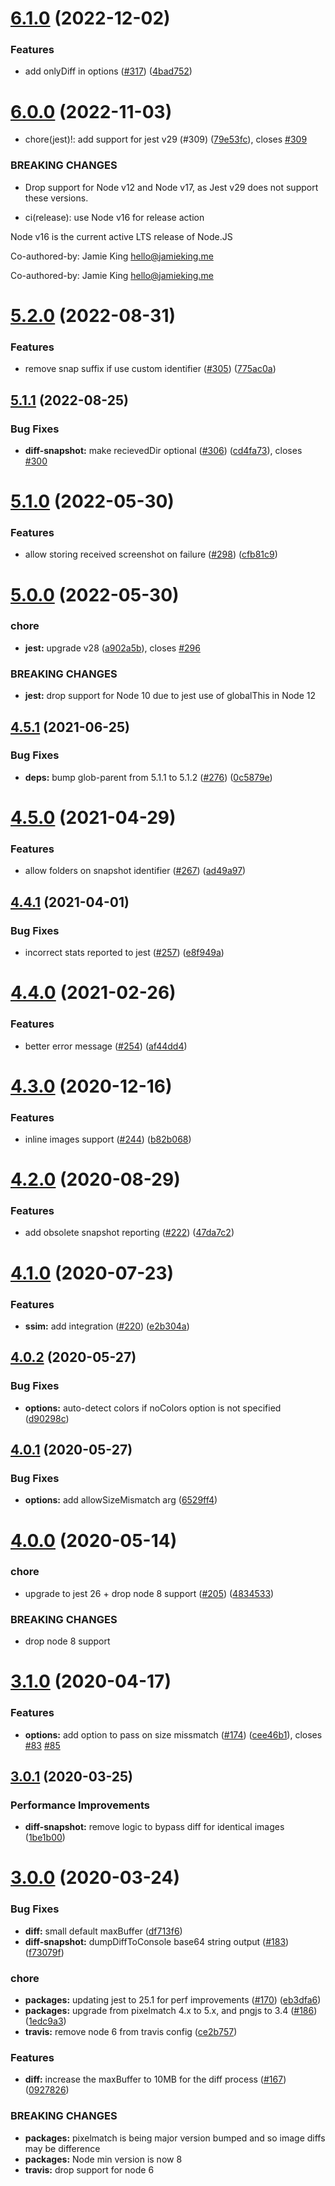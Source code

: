 # [6.1.0](https://github.com/americanexpress/jest-image-snapshot/compare/v6.0.0...v6.1.0) (2022-12-02)


### Features

* add onlyDiff in options ([#317](https://github.com/americanexpress/jest-image-snapshot/issues/317)) ([4bad752](https://github.com/americanexpress/jest-image-snapshot/commit/4bad752571bb567861ddfa2cc9073f33c4239352))

# [6.0.0](https://github.com/americanexpress/jest-image-snapshot/compare/v5.2.0...v6.0.0) (2022-11-03)


* chore(jest)!: add support for jest v29 (#309) ([79e53fc](https://github.com/americanexpress/jest-image-snapshot/commit/79e53fc010793f574cd9da783ced895af6987712)), closes [#309](https://github.com/americanexpress/jest-image-snapshot/issues/309)


### BREAKING CHANGES

* Drop support for Node v12 and Node v17,
                 as Jest v29 does not support these versions.

* ci(release): use Node v16 for release action

Node v16 is the current active LTS release of Node.JS

Co-authored-by: Jamie King <hello@jamieking.me>

Co-authored-by: Jamie King <hello@jamieking.me>

# [5.2.0](https://github.com/americanexpress/jest-image-snapshot/compare/v5.1.1...v5.2.0) (2022-08-31)


### Features

* remove snap suffix if use custom identifier ([#305](https://github.com/americanexpress/jest-image-snapshot/issues/305)) ([775ac0a](https://github.com/americanexpress/jest-image-snapshot/commit/775ac0a7dff33da9719b1dc36b9e382dc10a82a1))

## [5.1.1](https://github.com/americanexpress/jest-image-snapshot/compare/v5.1.0...v5.1.1) (2022-08-25)


### Bug Fixes

* **diff-snapshot:** make recievedDir optional ([#306](https://github.com/americanexpress/jest-image-snapshot/issues/306)) ([cd4fa73](https://github.com/americanexpress/jest-image-snapshot/commit/cd4fa734dd72f8e590e8b672c3081468a5842a20)), closes [#300](https://github.com/americanexpress/jest-image-snapshot/issues/300)

# [5.1.0](https://github.com/americanexpress/jest-image-snapshot/compare/v5.0.0...v5.1.0) (2022-05-30)


### Features

* allow storing received screenshot on failure ([#298](https://github.com/americanexpress/jest-image-snapshot/issues/298)) ([cfb81c9](https://github.com/americanexpress/jest-image-snapshot/commit/cfb81c99e1465420f007e180a59559c5d62d1c67))

# [5.0.0](https://github.com/americanexpress/jest-image-snapshot/compare/v4.5.1...v5.0.0) (2022-05-30)


### chore

* **jest:** upgrade v28 ([a902a5b](https://github.com/americanexpress/jest-image-snapshot/commit/a902a5baa87d0925b3ff241d7f592f6e1fc0c8fd)), closes [#296](https://github.com/americanexpress/jest-image-snapshot/issues/296)


### BREAKING CHANGES

* **jest:** drop support for Node 10 due
to jest use of globalThis in Node 12

## [4.5.1](https://github.com/americanexpress/jest-image-snapshot/compare/v4.5.0...v4.5.1) (2021-06-25)


### Bug Fixes

* **deps:** bump glob-parent from 5.1.1 to 5.1.2 ([#276](https://github.com/americanexpress/jest-image-snapshot/issues/276)) ([0c5879e](https://github.com/americanexpress/jest-image-snapshot/commit/0c5879ea2552682208e822d5d696c94121ed7125))

# [4.5.0](https://github.com/americanexpress/jest-image-snapshot/compare/v4.4.1...v4.5.0) (2021-04-29)


### Features

* allow folders on snapshot identifier ([#267](https://github.com/americanexpress/jest-image-snapshot/issues/267)) ([ad49a97](https://github.com/americanexpress/jest-image-snapshot/commit/ad49a975a425826245a3f72e4df262db09ce25ea))

## [4.4.1](https://github.com/americanexpress/jest-image-snapshot/compare/v4.4.0...v4.4.1) (2021-04-01)


### Bug Fixes

* incorrect stats reported to jest ([#257](https://github.com/americanexpress/jest-image-snapshot/issues/257)) ([e8f949a](https://github.com/americanexpress/jest-image-snapshot/commit/e8f949a845facf4e0fc47f6f63ab59f791d4148a))

# [4.4.0](https://github.com/americanexpress/jest-image-snapshot/compare/v4.3.0...v4.4.0) (2021-02-26)


### Features

* better error message ([#254](https://github.com/americanexpress/jest-image-snapshot/issues/254)) ([af44dd4](https://github.com/americanexpress/jest-image-snapshot/commit/af44dd49bf82caefb289b7780c97a1ba6bcc9e8d))

# [4.3.0](https://github.com/americanexpress/jest-image-snapshot/compare/v4.2.0...v4.3.0) (2020-12-16)


### Features

* inline images support ([#244](https://github.com/americanexpress/jest-image-snapshot/issues/244)) ([b82b068](https://github.com/americanexpress/jest-image-snapshot/commit/b82b068c6e001a2e098ac2fbde3abc55ffeb493b))

# [4.2.0](https://github.com/americanexpress/jest-image-snapshot/compare/v4.1.0...v4.2.0) (2020-08-29)


### Features

* add obsolete snapshot reporting ([#222](https://github.com/americanexpress/jest-image-snapshot/issues/222)) ([47da7c2](https://github.com/americanexpress/jest-image-snapshot/commit/47da7c23495037e869ee68154218e5d73e1e8cd5))

# [4.1.0](https://github.com/americanexpress/jest-image-snapshot/compare/v4.0.2...v4.1.0) (2020-07-23)


### Features

* **ssim:** add integration ([#220](https://github.com/americanexpress/jest-image-snapshot/issues/220)) ([e2b304a](https://github.com/americanexpress/jest-image-snapshot/commit/e2b304a6c6aaf7e1d12c2e088105181ee108b960))

## [4.0.2](https://github.com/americanexpress/jest-image-snapshot/compare/v4.0.1...v4.0.2) (2020-05-27)


### Bug Fixes

* **options:** auto-detect colors if noColors option is not specified ([d90298c](https://github.com/americanexpress/jest-image-snapshot/commit/d90298c3f102734107a7574ddf0516c19a349c66))

## [4.0.1](https://github.com/americanexpress/jest-image-snapshot/compare/v4.0.0...v4.0.1) (2020-05-27)


### Bug Fixes

* **options:** add allowSizeMismatch arg ([6529ff4](https://github.com/americanexpress/jest-image-snapshot/commit/6529ff4b2bd9a20abe33d4b68d9d793198931f18))

# [4.0.0](https://github.com/americanexpress/jest-image-snapshot/compare/v3.1.0...v4.0.0) (2020-05-14)


### chore

* upgrade to jest 26 + drop node 8 support ([#205](https://github.com/americanexpress/jest-image-snapshot/issues/205)) ([4834533](https://github.com/americanexpress/jest-image-snapshot/commit/4834533369dae1533c93ad883e3f66617d7d9c3f))


### BREAKING CHANGES

* drop node 8 support

# [3.1.0](https://github.com/americanexpress/jest-image-snapshot/compare/v3.0.1...v3.1.0) (2020-04-17)


### Features

* **options:** add option to pass on size missmatch ([#174](https://github.com/americanexpress/jest-image-snapshot/issues/174)) ([cee46b1](https://github.com/americanexpress/jest-image-snapshot/commit/cee46b1fc94f962c34900a8b655d22665cea2854)), closes [#83](https://github.com/americanexpress/jest-image-snapshot/issues/83) [#85](https://github.com/americanexpress/jest-image-snapshot/issues/85)

## [3.0.1](https://github.com/americanexpress/jest-image-snapshot/compare/v3.0.0...v3.0.1) (2020-03-25)


### Performance Improvements

* **diff-snapshot:** remove logic to bypass diff for identical images ([1be1b00](https://github.com/americanexpress/jest-image-snapshot/commit/1be1b006220b4144f98ad583c8cd6ff629aec7b3))

# [3.0.0](https://github.com/americanexpress/jest-image-snapshot/compare/v2.12.0...v3.0.0) (2020-03-24)


### Bug Fixes

* **diff:** small default maxBuffer ([df713f6](https://github.com/americanexpress/jest-image-snapshot/commit/df713f6afb7ec7130ec07e94d6a137a3ea62c5de))
* **diff-snapshot:** dumpDiffToConsole base64 string output ([#183](https://github.com/americanexpress/jest-image-snapshot/issues/183)) ([f73079f](https://github.com/americanexpress/jest-image-snapshot/commit/f73079f42f86696831ebe85d718e27d6f1d048c0))


### chore

* **packages:** updating jest to 25.1 for perf improvements ([#170](https://github.com/americanexpress/jest-image-snapshot/issues/170)) ([eb3dfa6](https://github.com/americanexpress/jest-image-snapshot/commit/eb3dfa605c0344ac4dc42cb7f9f76a5e4a732592))
* **packages:** upgrade from pixelmatch 4.x to 5.x, and pngjs to 3.4 ([#186](https://github.com/americanexpress/jest-image-snapshot/issues/186)) ([1edc9a3](https://github.com/americanexpress/jest-image-snapshot/commit/1edc9a31db2130b1eafb45738ebc81fa544d380f))
* **travis:** remove node 6 from travis config ([ce2b757](https://github.com/americanexpress/jest-image-snapshot/commit/ce2b757a6f337ac156e901a0f1e2851f94d0e7b2))


### Features

* **diff:** increase the maxBuffer to 10MB for the diff process ([#167](https://github.com/americanexpress/jest-image-snapshot/issues/167)) ([0927826](https://github.com/americanexpress/jest-image-snapshot/commit/0927826776e5fee04ea98cba5cd792aa5066e1fd))


### BREAKING CHANGES

* **packages:** pixelmatch is being major version bumped and so image diffs may be difference
* **packages:** Node min version is now 8
* **travis:** drop support for node 6
